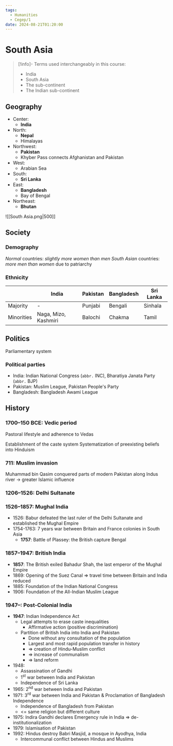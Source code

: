 ```yaml
---
tags:
  - Humanities
  - Cegep/1
date: 2024-08-21T01:20:00
---
```


# South Asia

> [!info]- Terms used interchangeably in this course:
> - India
> - South Asia
> - The sub-continent
> - The Indian sub-continent

## Geography

- Center:
	- **India**
- North:
	- **Nepal**
	- Himalayas
- Northwest:
	- **Pakistan**
	- Khyber Pass connects Afghanistan and Pakistan
- West:
	- Arabian Sea
- South:
	- **Sri Lanka**
- East:
	- **Bangladesh**
	- Bay of Bengal
- Northeast:
	- **Bhutan**

![[South Asia.png|500]]

## Society

### Demography

*Normal* countries: *slightly more women than men*
*South Asian* countries: *more men than women* due to patriarchy

### Ethnicity

|            | India                | Pakistan | Bangladesh | Sri Lanka |
| ---------- | -------------------- | -------- | ---------- | --------- |
| Majority   | -                    | Punjabi  | Bengali    | Sinhala   |
| Minorities | Naga, Mizo, Kashmiri | Balochi  | Chakma     | Tamil     |

## Politics

Parliamentary system

### Political parties

- India: Indian National Congress (`abbr.` INC), Bharatiya Janata Party (`abbr.` BJP)
- Pakistan: Muslim League, Pakistan People's Party
- Bangladesh: Bangladesh Awami League

## History

### 1700–150 BCE: Vedic period

Pastoral lifestyle and adherence to Vedas

Establishment of the caste system
Systematization of preexisting beliefs into Hinduism

### 711: Muslim invasion

Muhammad bin Qasim conquered parts of modern Pakistan along Indus river -> greater Islamic influence

### 1206–1526: Delhi Sultanate

### 1526–1857: Mughal India

- 1526: Babur defeated the last ruler of the Delhi Sultanate and established the Mughal Empire
- 1754-1763: 7 years war between Britain and France colonies in South Asia
	- **1757**: Battle of Plassey: the British capture Bengal

### 1857–1947: British India

- **1857**: The British exiled Bahadur Shah, the last emperor of the Mughal Empire
- 1869: Opening of the Suez Canal => travel time between Britain and India reduced
- 1885: Foundation of the Indian National Congress
- 1906: Foundation of the All-Indian Muslim League

### 1947–: Post-Colonial India

- **1947**: Indian Independence Act
	- Legal attempts to erase caste inequalities
		- Affirmative action (positive discrimination)
	- Partition of British India into India and Pakistan
		- Done without any consultation of the population
		- Largest and most rapid population transfer in history
		- => creation of Hindu-Muslim conflict
		- => increase of communalism
		- => land reform
- 1948:
	- Assassination of Gandhi
	- 1<sup>st</sup> war between India and Pakistan
	- Independence of Sri Lanka
- 1965: 2<sup>nd</sup> war between India and Pakistan
- 1971: 3<sup>rd</sup> war between India and Pakistan & Proclamation of Bangladesh Independence
	- Independence of Bangladesh from Pakistan
	- <= same religion but different culture
- 1975: Indira Gandhi declares Emergency rule in India => de-institutionalization
- 1979: Islamisation of Pakistan
- 1992: Hindus destroy Babri Masjid, a mosque in Ayodhya, India
	- Intercommunal conflict between Hindus and Muslims
